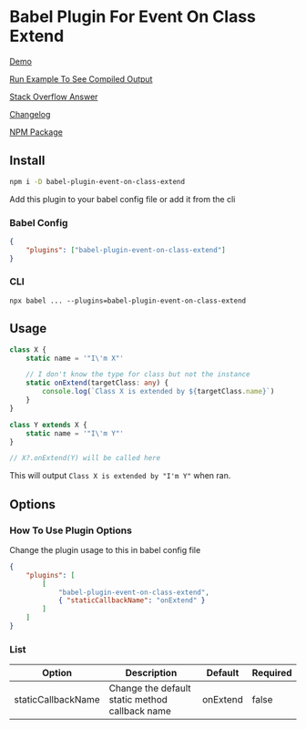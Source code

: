 # Babel Plugin For Event On Class Extend

[Demo](https://github.com/kennarddh/test-babel-plugin-event-on-class-extend)

[Run Example To See Compiled Output](./example/index.ts)

[Stack Overflow Answer](https://stackoverflow.com/a/77031020/14813577)

[Changelog](./CHANGELOG.md)

[NPM Package](https://www.npmjs.com/package/babel-plugin-event-on-class-extend)

## Install

```bash
npm i -D babel-plugin-event-on-class-extend
```

Add this plugin to your babel config file or add it from the cli

### Babel Config

```json
{
	"plugins": ["babel-plugin-event-on-class-extend"]
}
```

### CLI

```
npx babel ... --plugins=babel-plugin-event-on-class-extend
```

## Usage

```ts
class X {
	static name = '"I\'m X"'

	// I don't know the type for class but not the instance
	static onExtend(targetClass: any) {
		console.log(`Class X is extended by ${targetClass.name}`)
	}
}

class Y extends X {
	static name = '"I\'m Y"'
}

// X?.onExtend(Y) will be called here
```

This will output `Class X is extended by "I'm Y"` when ran.

## Options

### How To Use Plugin Options

Change the plugin usage to this in babel config file

```json
{
	"plugins": [
		[
			"babel-plugin-event-on-class-extend",
			{ "staticCallbackName": "onExtend" }
		]
	]
}
```

### List

| Option             | Description                                    | Default  | Required |
| ------------------ | ---------------------------------------------- | -------- | -------- |
| staticCallbackName | Change the default static method callback name | onExtend | false    |
